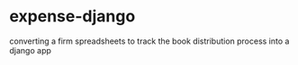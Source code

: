 # expense-django
converting a firm spreadsheets to track the book distribution process into a django app
